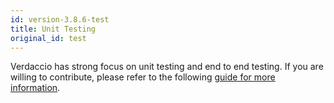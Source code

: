```yaml
---
id: version-3.8.6-test
title: Unit Testing
original_id: test
---
```


Verdaccio has strong focus on unit testing and end to end testing. If you are willing to contribute, please refer to the following [guide for more information](https://github.com/verdaccio/verdaccio/wiki/Developing-new-tests).